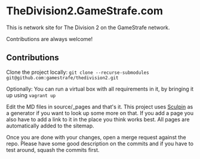 # TheDivision2.GameStrafe.com

This is network site for The Division 2 on the GameStrafe network.

Contributions are always welcome!

## Contributions

Clone the project locally:
`git clone --recurse-submodules git@github.com:gamestrafe/thedivision2.git`

Optionally: You can run a virtual box with all requirements in it, by bringing it up using `vagrant up`

Edit the MD files in source/_pages and that's it. This project uses [Sculpin](https://sculpin.io/) as a generator if you want to look up some more on that. If you add a page you also have to add a link to it in the place you think works best. All pages are automatically added to the sitemap.

Once you are done with your changes, open a merge request against the repo. Please have some good description on the commits and if you have to test around, squash the commits first.
